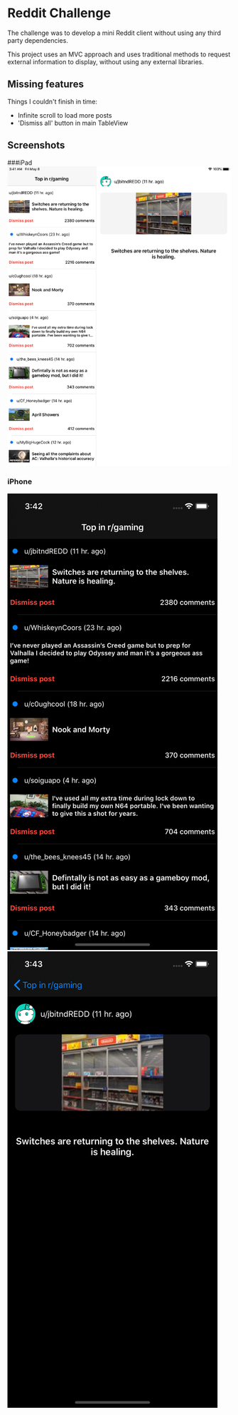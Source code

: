 # Reddit Challenge
The challenge was to develop a mini Reddit client without using any third party dependencies.

This project uses an MVC approach and uses traditional methods to request external information to display, without using any external libraries.

## Missing features
Things I couldn't finish in time:

- Infinite scroll to load more posts
- 'Dismiss all' button in main TableView

## Screenshots
###iPad
![iPad](iPad-Screenshot.png)
### iPhone
![iPhone](iPhone-Screenshot.png)
![iPhone Detail View](iPhone-Screenshot-Detail.png)